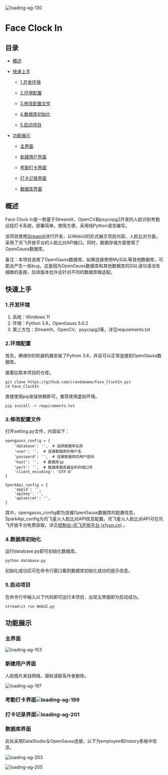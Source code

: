 ![loading-ag-130](./image/logo.png)

# Face Clock In

## 目录

* [概述](#概述)

* [快速上手](#快速上手)
  
  * [1.开发环境](#1.开发环境)
  
  * [2.环境配置](#2.环境配置)
  
  * [3.修改配置文件](#3.修改配置文件)
  
  * [4.数据库初始化](#4.数据库初始化)
  
  * [5.启动项目](#5.启动项目)

* [功能展示](#功能展示)
  
  * [主界面](#主界面)
  
  * [新建用户界面](#新建用户界面)
  
  * [考勤打卡界面](#考勤打卡界面)
  
  * [打卡记录界面](#打卡记录界面)
  
  * [数据库界面](#数据库界面)

## 概述

Face Clock In是一款基于Streamlit、OpenCV和psycopg2开发的人脸识别考勤远程打卡系统，部署简单，使用方便，采用纯Python语言编写。

该项目使用[Streamlit](https://github.com/streamlit/streamlit)进行开发，以WebUI的形式展示项目内容。人脸比对方面，采用了讯飞开放平台的人脸比对API接口。同时，数据存储方面使用了OpenGauss数据库。

备注：本项目选用了OpenGauss数据库，如果连接使用MySQL等其他数据库，可能会产生一些bug，这是因为OpenGauss数据库和其他数据库的SQL语句语法有细微的差距，后续版本也许会针对不同的数据库做适配。

## 快速上手

### 1.开发环境

1. 系统：Windows 11
2. 环境：Python 3.8，OpenGauss 5.0.2
3. 第三方包：Streamlit、OpenCV、psycopg2等，详见requrements.txt

### 2.环境配置

首先，确保你的机器机器安装了Python 3.8，并且可以正常连接到OpenGauss数据库。

接着拉取本项目的仓库。

```
git clone https://github.com/crandomame/Face_ClockIn.git
cd Face_ClockIn
```

直接使用pip安装依赖即可，推荐使用虚拟环境。

```
pip install -r requirements.txt
```

### 3.修改配置文件

打开setting.py文件，内容如下：

```
opengauss_config = {  
    'database': '',  # 选择数据库名称  
    'user': '',  # 连接数据库的用户名  
    'password': '',  # 连接数据库的用户密码  
    'host': '',  # 数据库ip  
    'port': '',  # 数据库服务器监听的端口号  
    'client_encoding': 'UTF-8'  
}  

SparkApi_config = {  
    'appid': '',  
    'apikey': '',  
    'apisecret': '',  
}
```

其中，opengauss_config即为连接OpenGauss数据库的配置信息，SparkApi_config为讯飞星火人脸比对API信息配置。讯飞星火人脸比对API可在讯飞开放平台免费获取，详见[控制台-讯飞开放平台 (xfyun.cn)](https://console.xfyun.cn/services/face_compare) 。

### 4.数据库初始化

运行database.py即可初始化数据库。

```
python database.py
```

初始化成功后可在命令行窗口看到数据库初始化成功的提示信息。

### 5.启动项目

在命令行中输入以下代码即可运行本项目，出现主界面即为启动成功。

```
streamlit run WebUI.py
```

## 功能展示

### 主界面

![loading-ag-153](./image/main_mean.png)

### 新建用户界面

人脸图片来自网络，侵权请联系作者删除。

![loading-ag-197](./image/new_user.png)

### 考勤打卡界面![loading-ag-199](./image/clock_in.png)

### 打卡记录界面![loading-ag-201](./image/history.png)

### 数据库界面

此处采用DataStudio与OpenGauss连接，以下为employee和history表格中信息。

![loading-ag-203](./image/opengauss_employee.png)

![loading-ag-205](./image/opengauss_employee.png)
